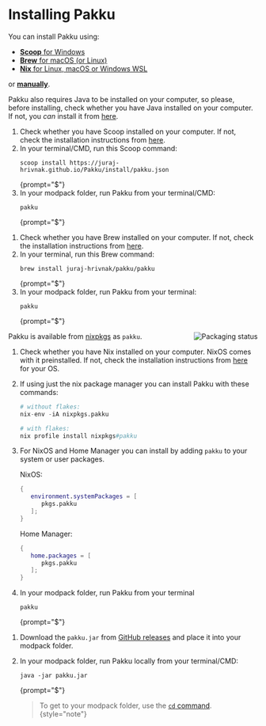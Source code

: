 # Installing Pakku

You can install Pakku using:

- [**Scoop** for Windows](#install-scoop)
- [**Brew** for macOS (or Linux)](#install-brew)
- [**Nix** for Linux, macOS or Windows WSL](#install-nix)

or [**manually**](#install-manually).



Pakku also requires Java to be installed on your computer,
so please, before installing, check whether you have Java installed on your computer.
If not, you _can_ install it from [here](https://www.java.com/en/download/).

<procedure title="Install Pakku using Scoop for Windows" id="install-scoop">

1. Check whether you have Scoop installed on your computer.
   If not, check the installation instructions from [here](https://scoop.sh/).
2. In your terminal/CMD, run this Scoop command:
   ```
   scoop install https://juraj-hrivnak.github.io/Pakku/install/pakku.json
   ```
   {prompt="$"}
3. In your modpack folder, run Pakku from your terminal/CMD:
   ```
   pakku
   ```
   {prompt="$"}

</procedure>

<procedure title="Install Pakku using Brew for macOS (or Linux)" id="install-brew">

1. Check whether you have Brew installed on your computer.
   If not, check the installation instructions from [here](https://brew.sh/#install).
2. In your terminal, run this Brew command:
   ```
   brew install juraj-hrivnak/pakku/pakku
   ```
   {prompt="$"}
3. In your modpack folder, run Pakku from your terminal:
   ```
   pakku
   ```
   {prompt="$"}

</procedure>

<procedure title="Install Pakku using Nix" id="install-nix">

<a href="https://repology.org/project/pakku-minecraft/versions">
    <img src="https://repology.org/badge/vertical-allrepos/pakku-minecraft.svg" alt="Packaging status" align="right"/>
</a>

Pakku is available from [nixpkgs](https://github.com/NixOS/nixpkgs) as `pakku`.

1. Check whether you have Nix installed on your computer. NixOS comes with it preinstalled.
   If not, check the installation instructions from [here](https://nixos.org/download/) for your OS.
2. If using just the nix package manager you can install Pakku with these commands:
   ```nix
   # without flakes:
   nix-env -iA nixpkgs.pakku
   
   # with flakes:
   nix profile install nixpkgs#pakku
   ```
3. For NixOS and Home Manager you can install by adding `pakku` to your system or user packages.
   
   NixOS:
   ```nix
   {
      environment.systemPackages = [
         pkgs.pakku
      ];
   }
   ```
   
   Home Manager:
   ```nix
   {
      home.packages = [
         pkgs.pakku
      ];
   }
   ```
4. In your modpack folder, run Pakku from your terminal
   ```
   pakku
   ```
   {prompt="$"}

</procedure>

<procedure title="Install Pakku manually" id="install-manually">

1. Download the `pakku.jar` from [GitHub releases]
   and place it into your modpack folder.

2. In your modpack folder, run Pakku locally from your terminal/CMD:
   ```
   java -jar pakku.jar
   ```
   {prompt="$"}

   > To get to your modpack folder, use the [`cd` command](https://en.wikipedia.org/wiki/Cd_(command)).
   {style="note"}

</procedure>
   
[GitHub releases]: https://github.com/juraj-hrivnak/Pakku/releases/latest